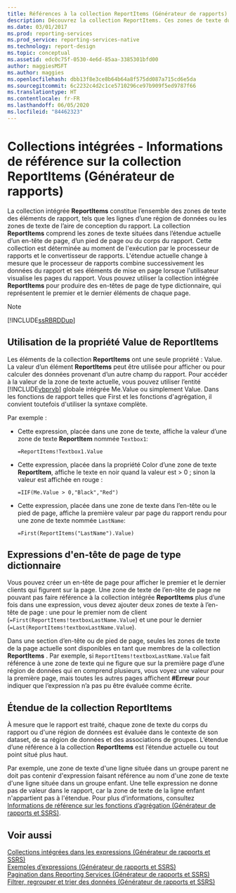 ```yaml
---
title: Références à la collection ReportItems (Générateur de rapports) | Microsoft Docs
description: Découvrez la collection ReportItems. Ces zones de texte du Générateur de rapports se trouvent dans l’étendue actuelle d’un en-tête de page, d’un pied de page ou du corps du rapport.
ms.date: 03/01/2017
ms.prod: reporting-services
ms.prod_service: reporting-services-native
ms.technology: report-design
ms.topic: conceptual
ms.assetid: edc0c75f-0530-4e6d-85aa-3385301bfd00
author: maggiesMSFT
ms.author: maggies
ms.openlocfilehash: dbb13f8e3ce8b64b64a8f575dd087a715cd6e5da
ms.sourcegitcommit: 6c2232c4d2c1ce5710296ce97b909f5ed9787f66
ms.translationtype: HT
ms.contentlocale: fr-FR
ms.lasthandoff: 06/05/2020
ms.locfileid: "84462323"
---
```

# <a name="built-in-collections---reportitems-collection-references-report-builder"></a>Collections intégrées - Informations de référence sur la collection ReportItems (Générateur de rapports)
  La collection intégrée **ReportItems** constitue l’ensemble des zones de texte des éléments de rapport, tels que les lignes d’une région de données ou les zones de texte de l’aire de conception du rapport. La collection **ReportItems** comprend les zones de texte situées dans l’étendue actuelle d’un en-tête de page, d’un pied de page ou du corps du rapport. Cette collection est déterminée au moment de l'exécution par le processeur de rapports et le convertisseur de rapports. L'étendue actuelle change à mesure que le processeur de rapports combine successivement les données du rapport et ses éléments de mise en page lorsque l'utilisateur visualise les pages du rapport. Vous pouvez utiliser la collection intégrée **ReportItems** pour produire des en-têtes de page de type dictionnaire, qui représentent le premier et le dernier éléments de chaque page.  
  
> [!NOTE]  
>  [!INCLUDE[ssRBRDDup](../../includes/ssrbrddup-md.md)]  
  
## <a name="using-the-reportitems-value-property"></a>Utilisation de la propriété Value de ReportItems  
 Les éléments de la collection **ReportItems** ont une seule propriété : Value. La valeur d’un élément **ReportItems** peut être utilisée pour afficher ou pour calculer des données provenant d’un autre champ du rapport. Pour accéder à la valeur de la zone de texte actuelle, vous pouvez utiliser l’entité [!INCLUDE[vbprvb](../../includes/vbprvb-md.md)] globale intégrée Me.Value ou simplement Value. Dans les fonctions de rapport telles que First et les fonctions d'agrégation, il convient toutefois d'utiliser la syntaxe complète.  
  
 Par exemple :  
  
-   Cette expression, placée dans une zone de texte, affiche la valeur d’une zone de texte **ReportItem** nommée `Textbox1`:  
  
     `=ReportItems!Textbox1.Value`  
  
-   Cette expression, placée dans la propriété Color d’une zone de texte **ReportItem**, affiche le texte en noir quand la valeur est > 0 ; sinon la valeur est affichée en rouge :  
  
     `=IIF(Me.Value > 0,"Black","Red")`  
  
-   Cette expression, placée dans une zone de texte dans l’en-tête ou le pied de page, affiche la première valeur par page du rapport rendu pour une zone de texte nommée `LastName`:  
  
     `=First(ReportItems("LastName").Value)`  
  
## <a name="dictionary-style-page-header-expressions"></a>Expressions d'en-tête de page de type dictionnaire  
 Vous pouvez créer un en-tête de page pour afficher le premier et le dernier clients qui figurent sur la page. Une zone de texte de l’en-tête de page ne pouvant pas faire référence à la collection intégrée **ReportItems** plus d’une fois dans une expression, vous devez ajouter deux zones de texte à l’en-tête de page : une pour le premier nom de client (`=First(ReportItems!textboxLastName.Value`) et une pour le dernier (`=Last(ReportItems!textboxLastName.Value`).  
  
 Dans une section d’en-tête ou de pied de page, seules les zones de texte de la page actuelle sont disponibles en tant que membres de la collection **ReportItems** . Par exemple, si `ReportItems!textboxLastName.Value` fait référence à une zone de texte qui ne figure que sur la première page d’une région de données qui en comprend plusieurs, vous voyez une valeur pour la première page, mais toutes les autres pages affichent **#Erreur** pour indiquer que l’expression n’a pas pu être évaluée comme écrite.  
  
## <a name="scope-for-the-reportitems-collection"></a>Étendue de la collection ReportItems  
 À mesure que le rapport est traité, chaque zone de texte du corps du rapport ou d'une région de données est évaluée dans le contexte de son dataset, de sa région de données et des associations de groupes. L’étendue d’une référence à la collection **ReportItems** est l’étendue actuelle ou tout point situé plus haut.  
  
 Par exemple, une zone de texte d'une ligne située dans un groupe parent ne doit pas contenir d'expression faisant référence au nom d'une zone de texte d'une ligne située dans un groupe enfant. Une telle expression ne donne pas de valeur dans le rapport, car la zone de texte de la ligne enfant n'appartient pas à l'étendue. Pour plus d’informations, consultez [Informations de référence sur les fonctions d’agrégation &#40;Générateur de rapports et SSRS&#41;](../../reporting-services/report-design/report-builder-functions-aggregate-functions-reference.md).  
  
## <a name="see-also"></a>Voir aussi  
 [Collections intégrées dans les expressions &#40;Générateur de rapports et SSRS&#41;](../../reporting-services/report-design/built-in-collections-in-expressions-report-builder.md)   
 [Exemples d’expressions &#40;Générateur de rapports et SSRS&#41;](../../reporting-services/report-design/expression-examples-report-builder-and-ssrs.md)   
 [Pagination dans Reporting Services &#40;Générateur de rapports et SSRS&#41;](../../reporting-services/report-design/pagination-in-reporting-services-report-builder-and-ssrs.md)   
 [Filtrer, regrouper et trier des données &#40;Générateur de rapports et SSRS&#41;](../../reporting-services/report-design/filter-group-and-sort-data-report-builder-and-ssrs.md)  
  
  
